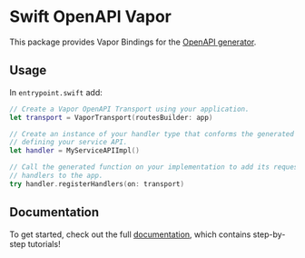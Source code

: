 # Swift OpenAPI Vapor

This package provides Vapor Bindings for the [OpenAPI generator](https://github.com/apple/swift-openapi-generator).

## Usage

In `entrypoint.swift` add:

```swift
// Create a Vapor OpenAPI Transport using your application.
let transport = VaporTransport(routesBuilder: app)

// Create an instance of your handler type that conforms the generated protocol
// defining your service API.
let handler = MyServiceAPIImpl()

// Call the generated function on your implementation to add its request
// handlers to the app.
try handler.registerHandlers(on: transport)
```

## Documentation

To get started, check out the full [documentation][docs-generator], which contains step-by-step tutorials!

[docs-generator]: https://swiftpackageindex.com/apple/swift-openapi-generator/documentation
